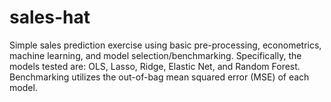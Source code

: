# sales-hat
Simple sales prediction exercise using basic pre-processing, econometrics, machine learning, and model selection/benchmarking. 
Specifically, the models tested are: OLS, Lasso, Ridge, Elastic Net, and Random Forest. 
Benchmarking utilizes the out-of-bag mean squared error (MSE) of each model. 
